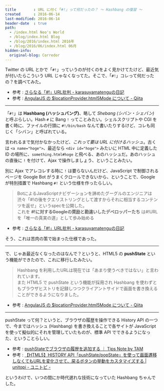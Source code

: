 ```yaml
---
title        : URL に付く「#!」って何だったの？ ～ Hashbang の復習 ～
created      : 2016-06-14
last-modified: 2016-06-14
header-date  : true
path:
  - /index.html Neo's World
  - /blog/index.html Blog
  - /blog/2016/index.html 2016年
  - /blog/2016/06/index.html 06月
hidden-info:
  original-blog: Corredor
---
```


Twitter の URL とかで「`#!`」っていうのが付くのをよく見かけてたけど、最近気が付いたらこういう URL じゃなくなってた。そこで、「`#!`」コレって何だったの？を調べてみた。

- 参考 : [さらなる「#!」URL批判 - karasuyamatenguの日記](http://d.hatena.ne.jp/karasuyamatengu/20110212/1297465199)
- 参考 : [AngularJS の $locationProvider.html5Mode について - Qiita](http://qiita.com/shogogg/items/542bd6d18f777bcc24bc)

---

「`#!`」は **Hashbang (ハッシュバング)**、略して *Shebang (シバン・シェバン)* と呼ぶらしい。Hash `#` に Bang `!` ってことみたい。シェルスクリプトや CGI を書く時に、ファイルの行頭に `#!/bin/bash` なんて書いたりするけど、コレも同じく「シバン」と呼ばれている。

言われるまで気付かなかったけど、*これって要は URL に付けるハッシュ*。古くは `<a name="hoge">`、最近なら `<div id="hoge">` みたいに HTML 中に定義した ID の場所に、`something.html#hoge` と飛べる、あのハッシュだ。あのハッシュの直後に `!` を付けて、Ajax で操作しましょう、ということみたい。

別に Ajax でアレコレする時に `!` は要らないんだけど、JavaScript で制御されるページを Google Bot がうまくクロールできないから、ということで、Google が特別措置で Hashbang `#!` という仕様を作ったらしい。

> BotによるJavaScriptナビゲーションを諦めたグーグルのエンジニアは渋々「#!の後をクエリストリングとして渡すからそれに相当するコンテンツを返せ」というspecを公開した。  
> これを **#!に対するGoogleの奨励と勘違いしたデベロッパーたち** は#!URLを「唯一の真実の道」として歩み始める

- 参考 : [さらなる「#!」URL批判 - karasuyamatenguの日記](http://d.hatena.ne.jp/karasuyamatengu/20110212/1297465199)

そう、これは苦肉の策で始まった仕様であった。

---

で、じゃあ最近なくなったのはなんで？というと、HTML5 の **pushState** という機能ができたので、これに移行したみたい。

> Hashbang を利用したURLは現在では「あまり使うべきではない」と言われています。  
> また HTML5 で pushState という機能が採用され Hashbang を使わずともブラウザヒストリを記録しつつクライアントサイドで画面を書き換えることができるようになりました。

- 参考 : [AngularJS の $locationProvider.html5Mode について - Qiita](http://qiita.com/shogogg/items/542bd6d18f777bcc24bc)

---

pushState って何？というと、ブラウザの履歴を操作できる History API の一つで、今まではハッシュ (Hashbang) を書き換えることで各サイトが JavaScript を使って擬似的にそれを管理していたものが、標準 API でできるようになった、ということらしい。

- 参考 : [pushStateでブラウザの履歴を追加する ｜ Tips Note by TAM](http://www.tam-tam.co.jp/tipsnote/html_css/post5294.html)
- 参考 : [【HTML5】HISTORY API「pushState/popState」を使って画面遷移しなくてもURLを変化させて、戻るボタンの挙動をカスタマイズする | unitopi - ユニトピ -](http://unitopi.com/html5-historyapi/)

というわけで、いつの間にか時代遅れな技術になっていた Hashbang ちゃんでした。
